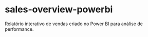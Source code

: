 # sales-overview-powerbi
Relatório interativo de vendas criado no Power BI para análise de performance.
